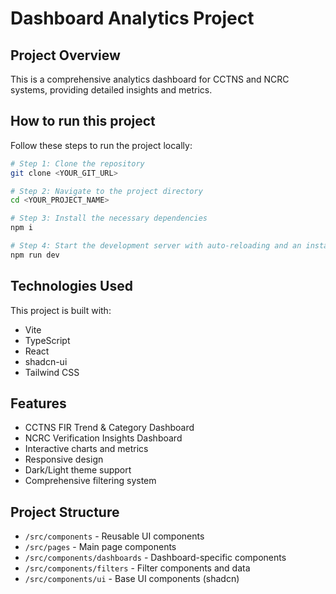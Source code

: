 # Dashboard Analytics Project

## Project Overview

This is a comprehensive analytics dashboard for CCTNS and NCRC systems, providing detailed insights and metrics.

## How to run this project

Follow these steps to run the project locally:

```sh
# Step 1: Clone the repository
git clone <YOUR_GIT_URL>

# Step 2: Navigate to the project directory
cd <YOUR_PROJECT_NAME>

# Step 3: Install the necessary dependencies
npm i

# Step 4: Start the development server with auto-reloading and an instant preview
npm run dev
```

## Technologies Used

This project is built with:

- Vite
- TypeScript
- React
- shadcn-ui
- Tailwind CSS

## Features

- CCTNS FIR Trend & Category Dashboard
- NCRC Verification Insights Dashboard
- Interactive charts and metrics
- Responsive design
- Dark/Light theme support
- Comprehensive filtering system

## Project Structure

- `/src/components` - Reusable UI components
- `/src/pages` - Main page components
- `/src/components/dashboards` - Dashboard-specific components
- `/src/components/filters` - Filter components and data
- `/src/components/ui` - Base UI components (shadcn)